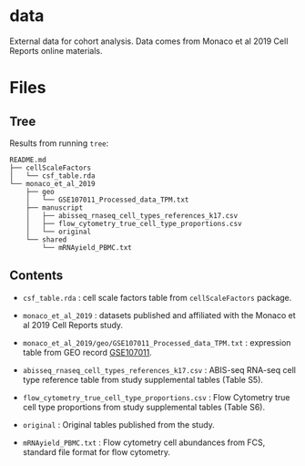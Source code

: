 # data

External data for cohort analysis. Data comes from Monaco et al 2019 Cell Reports online materials.

# Files

## Tree

Results from running `tree`:

```
README.md
├── cellScaleFactors
│   └── csf_table.rda
└── monaco_et_al_2019
    ├── geo
    │   └── GSE107011_Processed_data_TPM.txt
    ├── manuscript
    │   ├── abisseq_rnaseq_cell_types_references_k17.csv
    │   ├── flow_cytometry_true_cell_type_proportions.csv
    │   └── original
    └── shared
        └── mRNAyield_PBMC.txt
```

## Contents

* `csf_table.rda` : cell scale factors table from `cellScaleFactors` package.

* `monaco_et_al_2019` : datasets published and affiliated with the Monaco et al 2019 Cell Reports study.

* `monaco_et_al_2019/geo/GSE107011_Processed_data_TPM.txt` : 
expression table from GEO record [GSE107011](https://www.ncbi.nlm.nih.gov/geo/query/acc.cgi?acc=GSE107011).

* `abisseq_rnaseq_cell_types_references_k17.csv` : ABIS-seq RNA-seq cell type reference table from study supplemental tables (Table S5).

* `flow_cytometry_true_cell_type_proportions.csv` : Flow Cytometry true cell type proportions from study supplemental tables (Table S6).

* `original` : Original tables published from the study.

* `mRNAyield_PBMC.txt` : Flow cytometry cell abundances from FCS, standard file format for flow cytometry.
